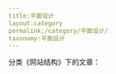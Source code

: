 ```yaml
---
title:平面设计  
layout:category  
permalink:/category/平面设计/  
taxonomy:平面设计  
---
```

分类《网站结构》下的文章：